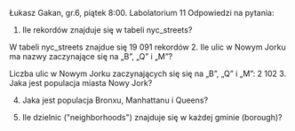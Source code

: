 Łukasz Gakan, gr.6, piątek 8:00. Labolatorium 11
Odpowiedzi na pytania:
1. Ile rekordów znajduje się w tabeli nyc_streets?

W tabeli nyc_streets znajdue się 19 091 rekordów
2. Ile ulic w Nowym Jorku ma nazwy zaczynające się na „B”, „Q” i „M”?

Liczba ulic w Nowym Jorku zaczynających się się na „B”, „Q” i „M”: 2 102
3. Jaka jest populacja miasta Nowy Jork?


4. Jaka jest populacja Bronxu, Manhattanu i Queens?

5. Ile dzielnic ("neighborhoods") znajduje się w każdej gminie (borough)?
